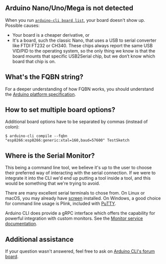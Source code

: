 ## Arduino Nano/Uno/Mega is not detected

When you run [`arduino-cli board list`][arduino cli board list], your board doesn't show up. Possible causes:

- Your board is a cheaper derivative, or
- It's a board, such the classic Nano, that uses a USB to serial converter like FTDI FT232 or CH340. These chips always
  report the same USB VID/PID to the operating system, so the only thing we know is that the board mounts that specific
  USB2Serial chip, but we don’t know which board that chip is on.

## What's the FQBN string?

For a deeper understanding of how FQBN works, you should understand the [Arduino platform specification][0].

## How to set multiple board options?

Additional board options have to be separated by commas (instead of colon):

`$ arduino-cli compile --fqbn "esp8266:esp8266:generic:xtal=160,baud=57600" TestSketch`

## Where is the Serial Monitor?

This being a command line tool, we believe it's up to the user to choose their preferred way of interacting with the
serial connection. If we were to integrate it into the CLI we'd end up putting a tool inside a tool, and this would be
something that we're trying to avoid.

There are many excellent serial terminals to chose from. On Linux or macOS, you may already have [screen][screen]
installed. On Windows, a good choice for command line usage is Plink, included with [PuTTY][putty].

Arduino CLI does provide a gRPC interface which offers the capability for powerful integration with custom monitors. See
the [Monitor service documentation][monitor service].

## Additional assistance

If your question wasn't answered, feel free to ask on [Arduino CLI's forum board][1].

[arduino cli board list]: commands/arduino-cli_board_list.md
[0]: platform-specification.md
[1]: https://forum.arduino.cc/index.php?board=145.0
[screen]: https://www.gnu.org/software/screen/manual/screen.html
[putty]: https://www.chiark.greenend.org.uk/~sgtatham/putty/
[monitor service]: rpc/monitor.md
